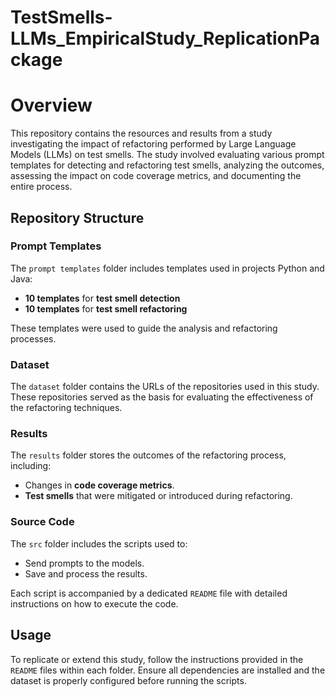 # TestSmells-LLMs_EmpiricalStudy_ReplicationPackage

# Overview

This repository contains the resources and results from a study investigating the impact of refactoring performed by Large Language Models (LLMs) on test smells. The study involved evaluating various prompt templates for detecting and refactoring test smells, analyzing the outcomes, assessing the impact on code coverage metrics, and documenting the entire process.

## Repository Structure

### Prompt Templates

The `prompt templates` folder includes templates used in projects Python and Java:
- **10 templates** for **test smell detection**
- **10 templates** for **test smell refactoring**

These templates were used to guide the analysis and refactoring processes.

### Dataset

The `dataset` folder contains the URLs of the repositories used in this study. These repositories served as the basis for evaluating the effectiveness of the refactoring techniques.

### Results

The `results` folder stores the outcomes of the refactoring process, including:

- Changes in **code coverage metrics**.
- **Test smells** that were mitigated or introduced during refactoring.

### Source Code

The `src` folder includes the scripts used to:

- Send prompts to the models.
- Save and process the results.

Each script is accompanied by a dedicated `README` file with detailed instructions on how to execute the code.

## Usage

To replicate or extend this study, follow the instructions provided in the `README` files within each folder. Ensure all dependencies are installed and the dataset is properly configured before running the scripts.